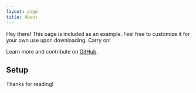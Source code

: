 ```yaml
---
layout: page
title: About
---
```


<p class="message">
  Hey there! This page is included as an example. Feel free to customize it for your own use upon downloading. Carry on!
</p>

Learn more and contribute on [GitHub](https://github.com/poole).

## Setup

Thanks for reading!
